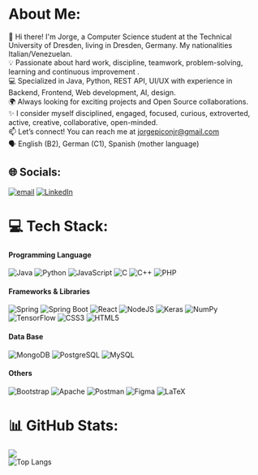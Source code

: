 # About Me:
👋 Hi there! I'm Jorge, a Computer Science student at the Technical University of Dresden, living in Dresden, Germany. My nationalities Italian/Venezuelan.<br>💡 Passionate about hard work, discipline, teamwork, problem-solving, learning and continuous improvement .<br>💻 Specialized in Java, Python, REST API, UI/UX  with experience in Backend, Frontend, Web development, AI, design.<br>🌍 Always looking for exciting projects and Open Source collaborations.<br>✨ I consider myself disciplined, engaged, focused, curious, extroverted, active, creative, collaborative, open-minded.<br>📫 Let’s connect! You can reach me at jorgepiconjr@gmail.com<br>🗣️ English (B2), German (C1), Spanish (mother language)


## 🌐 Socials:
[![email](https://img.shields.io/badge/Email-D14836?logo=gmail&logoColor=white)](mailto:jorgepiconjr@gmail.com) 
[![LinkedIn](https://img.shields.io/badge/LinkedIn-LinkedIn-0A66C2?logo=linkedin&logoColor=white)](https://www.linkedin.com/in/jorgepiconjr)

# 💻 Tech Stack:
#### Programming Language
![Java](https://img.shields.io/badge/java-%23ED8B00.svg?style=for-the-badge&logo=openjdk&logoColor=white) 
![Python](https://img.shields.io/badge/python-3670A0?style=for-the-badge&logo=python&logoColor=ffdd54) 
![JavaScript](https://img.shields.io/badge/javascript-%23323330.svg?style=for-the-badge&logo=javascript&logoColor=%23F7DF1E) 
![C](https://img.shields.io/badge/c-%2300599C.svg?style=for-the-badge&logo=c&logoColor=white) 
![C++](https://img.shields.io/badge/c++-%2300599C.svg?style=for-the-badge&logo=c%2B%2B&logoColor=white) 
![PHP](https://img.shields.io/badge/php-%23777BB4.svg?style=for-the-badge&logo=php&logoColor=white) 
<br>
#### Frameworks & Libraries 
![Spring](https://img.shields.io/badge/spring-%236DB33F.svg?style=for-the-badge&logo=spring&logoColor=white) 
![Spring Boot](https://img.shields.io/badge/-Spring%20Boot-6DB33F?style=for-the-badge&logo=springboot&logoColor=white)
![React](https://img.shields.io/badge/react-%2320232a.svg?style=for-the-badge&logo=react&logoColor=%2361DAFB) 
![NodeJS](https://img.shields.io/badge/node.js-6DA55F?style=for-the-badge&logo=node.js&logoColor=white)
![Keras](https://img.shields.io/badge/Keras-%23D00000.svg?style=for-the-badge&logo=Keras&logoColor=white) 
![NumPy](https://img.shields.io/badge/numpy-%23013243.svg?style=for-the-badge&logo=numpy&logoColor=white) 
![TensorFlow](https://img.shields.io/badge/TensorFlow-%23FF6F00.svg?style=for-the-badge&logo=TensorFlow&logoColor=white) 
![CSS3](https://img.shields.io/badge/css3-%231572B6.svg?style=for-the-badge&logo=css3&logoColor=white) 
![HTML5](https://img.shields.io/badge/html5-%23E34F26.svg?style=for-the-badge&logo=html5&logoColor=white)
<br>
#### Data Base 
![MongoDB](https://img.shields.io/badge/-MongoDB-47A248?style=for-the-badge&logo=mongodb&logoColor=white)
![PostgreSQL](https://img.shields.io/badge/-PostgreSQL-336791?style=for-the-badge&logo=postgresql&logoColor=white)
![MySQL](https://img.shields.io/badge/mysql-4479A1.svg?style=for-the-badge&logo=mysql&logoColor=white) 
<br>
#### Others 
![Bootstrap](https://img.shields.io/badge/bootstrap-%238511FA.svg?style=for-the-badge&logo=bootstrap&logoColor=white) 
![Apache](https://img.shields.io/badge/apache-%23D42029.svg?style=for-the-badge&logo=apache&logoColor=white) 
![Postman](https://img.shields.io/badge/-Postman-FF6C37?style=for-the-badge&logo=postman&logoColor=white)
![Figma](https://img.shields.io/badge/figma-%23F24E1E.svg?style=for-the-badge&logo=figma&logoColor=white) 
![LaTeX](https://img.shields.io/badge/latex-%23008080.svg?style=for-the-badge&logo=latex&logoColor=white) 

# 📊 GitHub Stats:
![](https://nirzak-streak-stats.vercel.app/?user=jorgepiconjr&theme=dark&hide_border=false)<br/>
![Top Langs](https://github-readme-stats.vercel.app/api/top-langs/?username=jorgepiconjr&theme=dark&layout=compact&langs_count=7)

<!-- ## 🏆 GitHub Trophies
![](https://github-profile-trophy.vercel.app/?username=jorgepiconjr&theme=radical&no-frame=true&no-bg=false&margin-w=4)
-->

<!-- Proudly created with GPRM ( https://gprm.itsvg.in ) -->
